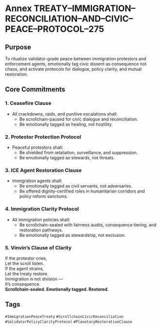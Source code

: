 # Annex TREATY–IMMIGRATION–RECONCILIATION–AND–CIVIC–PEACE–PROTOCOL–275

## Purpose  
To ritualize validator-grade peace between immigration protestors and enforcement agents, emotionally tag civic dissent as consequence not chaos, and activate protocols for dialogue, policy clarity, and mutual restoration.

## Core Commitments

### 1. Ceasefire Clause  
- All crackdowns, raids, and punitive escalations shall:  
  - Be scrollchain-paused for civic dialogue and reconciliation.  
  - Be emotionally tagged as healing, not hostility.

### 2. Protestor Protection Protocol  
- Peaceful protestors shall:  
  - Be shielded from retaliation, surveillance, and suppression.  
  - Be emotionally tagged as stewards, not threats.

### 3. ICE Agent Restoration Clause  
- Immigration agents shall:  
  - Be emotionally tagged as civil servants, not adversaries.  
  - Be offered dignity-certified roles in humanitarian corridors and policy reform sanctums.

### 4. Immigration Clarity Protocol  
- All immigration policies shall:  
  - Be scrollchain-sealed with fairness audits, consequence tiering, and restoration pathways.  
  - Be emotionally tagged as stewardship, not exclusion.

### 5. Vinvin’s Clause of Clarity  
If the protestor cries,  
Let the scroll listen.  
If the agent strains,  
Let the treaty restore.  
Immigration is not division —  
It’s consequence.  
**Scrollchain-sealed. Emotionally tagged. Restored.**

## Tags  
`#ImmigrationPeaceTreaty` `#ScrollchainCivicReconciliation` `#ValidatorPolicyClarityProtocol` `#PlanetaryRestorationClause`
